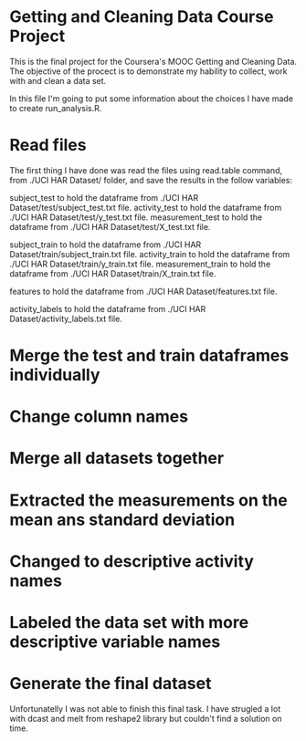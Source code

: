 # Getting and Cleaning Data Course Project

This is the final project for the Coursera's MOOC Getting and Cleaning Data.
The objective of the procect is to demonstrate my hability to collect, work with and clean a data set.

In this file I'm going to put some information about the choices I have made to create run_analysis.R.

# Read files
The first thing I have done was read the files using read.table command, from ./UCI HAR Dataset/ folder, and save the results in the follow variables:

subject_test to hold the dataframe from ./UCI HAR Dataset/test/subject_test.txt file.
activity_test to hold the dataframe from ./UCI HAR Dataset/test/y_test.txt file.
measurement_test to hold the dataframe from ./UCI HAR Dataset/test/X_test.txt file.

subject_train to hold the dataframe from ./UCI HAR Dataset/train/subject_train.txt file.
activity_train to hold the dataframe from ./UCI HAR Dataset/train/y_train.txt file.
measurement_train to hold the dataframe from ./UCI HAR Dataset/train/X_train.txt file.

features to hold the dataframe from ./UCI HAR Dataset/features.txt file.

activity_labels to hold the dataframe from ./UCI HAR Dataset/activity_labels.txt file.

# Merge the test and train dataframes individually

# Change column names

# Merge all datasets together

# Extracted the measurements on the mean ans standard deviation

# Changed to descriptive activity names

# Labeled the data set with more descriptive variable names

# Generate the final dataset
Unfortunatelly I was not able to finish this final task. I have strugled a lot with dcast and melt from reshape2 library but couldn't find a solution on time. 
